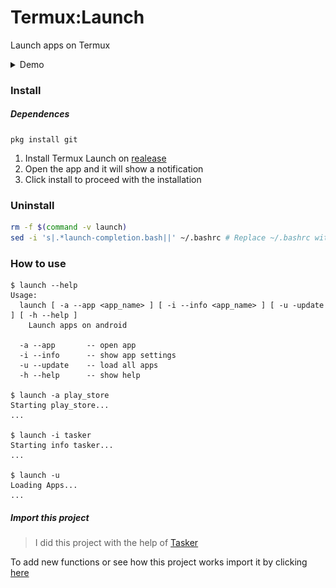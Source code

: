 # Termux:Launch
Launch apps on Termux

<details markdown='1'>
    <summary>Demo</summary>
    <img src="demo.gif" alt="demo">
</details>


### Install

##### Dependences
    pkg install git

1. Install Termux Launch on [realease](https://github.com/GlitchYou/termux-launch/releases/tag/1.2)
2. Open the app and it will show a notification
3. Click install to proceed with the installation


### Uninstall

```bash
rm -f $(command -v launch)
sed -i 's|.*launch-completion.bash||' ~/.bashrc # Replace ~/.bashrc with your shell's config file
```


### How to use

    $ launch --help
    Usage:
      launch [ -a --app <app_name> ] [ -i --info <app_name> ] [ -u -update ] [ -h --help ]
        Launch apps on android
      
      -a --app       -- open app
      -i --info      -- show app settings
      -u --update    -- load all apps
      -h --help      -- show help
 
    $ launch -a play_store
    Starting play_store...
    ...

    $ launch -i tasker
    Starting info tasker...
    ...

    $ launch -u
    Loading Apps...
    ...


##### Import this project

> I did this project with the help of [Tasker](https://play.google.com/store/apps/details?id=net.dinglisch.android.taskerm)

To add new functions or see how this project works import it by clicking [here](https://taskernet.com/shares/?user=AS35m8lZFkvcWqyrgtPNlB2Mh52ouETCHLjBo4o18oCQ0xa81fNP%2Fw5ZsXNm7UpARlC3g9C%2BsFR3pw%3D%3D&id=Project%3ATermux%3ALaunch)
